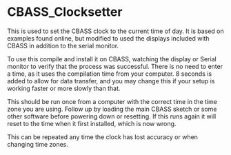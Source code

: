 # CBASS_Clocksetter

This is used to set the CBASS clock to the current time of day.  It is based on examples found online, but modified to used the displays included with CBASS in addition to the serial monitor.

To use this compile and install it on CBASS, watching the display or Serial monitor to verify that the process was successful.  There is no need to enter a time, as it uses the compilation time from your computer.  8 seconds is added to allow for data transfer, and you may change this if your setup is working faster or more slowly than that.

This should be run once from a computer with the correct time in the time zone you are using.  Follow up by loading the main CBASS sketch or some other software before powering down or resetting.  If this runs again it will reset to the time when it first installed, which is now wrong.

This can be repeated any time the clock has lost accuracy or when changing time zones.
